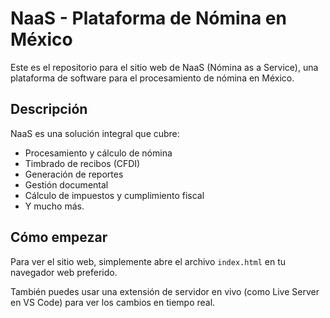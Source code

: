 # NaaS - Plataforma de Nómina en México

Este es el repositorio para el sitio web de NaaS (Nómina as a Service), una plataforma de software para el procesamiento de nómina en México.

## Descripción

NaaS es una solución integral que cubre:
- Procesamiento y cálculo de nómina
- Timbrado de recibos (CFDI)
- Generación de reportes
- Gestión documental
- Cálculo de impuestos y cumplimiento fiscal
- Y mucho más.

## Cómo empezar

Para ver el sitio web, simplemente abre el archivo `index.html` en tu navegador web preferido.

También puedes usar una extensión de servidor en vivo (como Live Server en VS Code) para ver los cambios en tiempo real.
